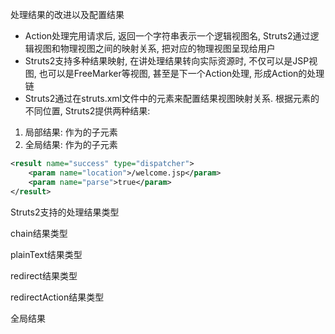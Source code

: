 处理结果的改进以及配置结果
* Action处理完用请求后, 返回一个字符串表示一个逻辑视图名, Struts2通过逻辑视图和物理视图之间的映射关系, 把对应的物理视图呈现给用户
* Struts2支持多种结果映射, 在讲处理结果转向实际资源时, 不仅可以是JSP视图, 也可以是FreeMarker等视图, 甚至是下一个Action处理, 形成Action的处理链
* Struts2通过在struts.xml文件中的<result>元素来配置结果视图映射关系. 根据<result>元素的不同位置, Struts2提供两种结果:
1) 局部结果: <result>作为<action>的子元素
2) 全局结果: <result>作为<global-results>的子元素
```xml
<result name="success" type="dispatcher">
    <param name="location">/welcome.jsp</param>
    <param name="parse">true</param>
</result>
```


Struts2支持的处理结果类型

chain结果类型

plainText结果类型

redirect结果类型

redirectAction结果类型

全局结果

